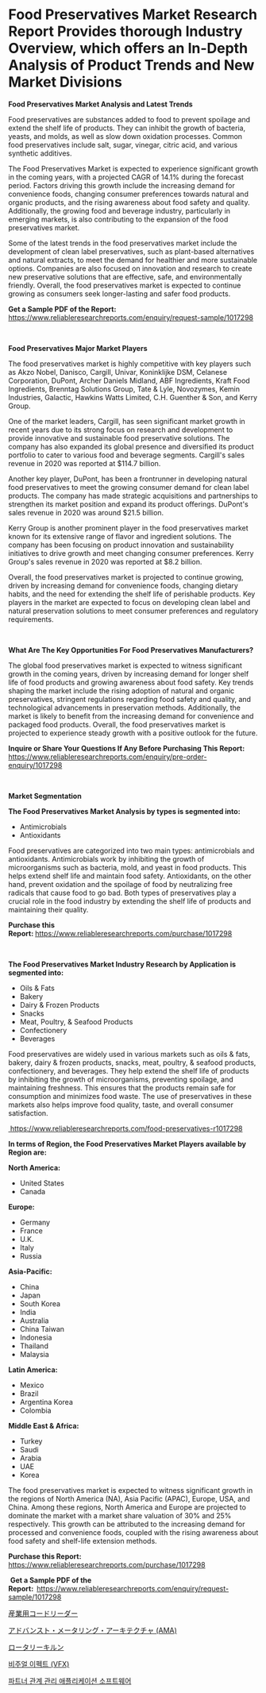 <p><h1>Food Preservatives Market Research Report Provides thorough Industry Overview, which offers an In-Depth Analysis of Product Trends and New Market Divisions</h1></p><p><strong>Food Preservatives Market Analysis and Latest Trends</strong></p>
<p><p>Food preservatives are substances added to food to prevent spoilage and extend the shelf life of products. They can inhibit the growth of bacteria, yeasts, and molds, as well as slow down oxidation processes. Common food preservatives include salt, sugar, vinegar, citric acid, and various synthetic additives.</p><p>The Food Preservatives Market is expected to experience significant growth in the coming years, with a projected CAGR of 14.1% during the forecast period. Factors driving this growth include the increasing demand for convenience foods, changing consumer preferences towards natural and organic products, and the rising awareness about food safety and quality. Additionally, the growing food and beverage industry, particularly in emerging markets, is also contributing to the expansion of the food preservatives market.</p><p>Some of the latest trends in the food preservatives market include the development of clean label preservatives, such as plant-based alternatives and natural extracts, to meet the demand for healthier and more sustainable options. Companies are also focused on innovation and research to create new preservative solutions that are effective, safe, and environmentally friendly. Overall, the food preservatives market is expected to continue growing as consumers seek longer-lasting and safer food products.</p></p>
<p><strong>Get a Sample PDF of the Report:&nbsp;</strong> <a href="https://www.reliableresearchreports.com/enquiry/request-sample/1017298">https://www.reliableresearchreports.com/enquiry/request-sample/1017298</a></p>
<p>&nbsp;</p>
<p><strong>Food Preservatives Major Market Players</strong></p>
<p><p>The food preservatives market is highly competitive with key players such as Akzo Nobel, Danisco, Cargill, Univar, Koninklijke DSM, Celanese Corporation, DuPont, Archer Daniels Midland, ABF Ingredients, Kraft Food Ingredients, Brenntag Solutions Group, Tate & Lyle, Novozymes, Kemin Industries, Galactic, Hawkins Watts Limited, C.H. Guenther & Son, and Kerry Group.</p><p>One of the market leaders, Cargill, has seen significant market growth in recent years due to its strong focus on research and development to provide innovative and sustainable food preservative solutions. The company has also expanded its global presence and diversified its product portfolio to cater to various food and beverage segments. Cargill's sales revenue in 2020 was reported at $114.7 billion.</p><p>Another key player, DuPont, has been a frontrunner in developing natural food preservatives to meet the growing consumer demand for clean label products. The company has made strategic acquisitions and partnerships to strengthen its market position and expand its product offerings. DuPont's sales revenue in 2020 was around $21.5 billion.</p><p>Kerry Group is another prominent player in the food preservatives market known for its extensive range of flavor and ingredient solutions. The company has been focusing on product innovation and sustainability initiatives to drive growth and meet changing consumer preferences. Kerry Group's sales revenue in 2020 was reported at $8.2 billion.</p><p>Overall, the food preservatives market is projected to continue growing, driven by increasing demand for convenience foods, changing dietary habits, and the need for extending the shelf life of perishable products. Key players in the market are expected to focus on developing clean label and natural preservation solutions to meet consumer preferences and regulatory requirements.</p></p>
<p>&nbsp;</p>
<p><strong>What Are The Key Opportunities For Food Preservatives Manufacturers?</strong></p>
<p><p>The global food preservatives market is expected to witness significant growth in the coming years, driven by increasing demand for longer shelf life of food products and growing awareness about food safety. Key trends shaping the market include the rising adoption of natural and organic preservatives, stringent regulations regarding food safety and quality, and technological advancements in preservation methods. Additionally, the market is likely to benefit from the increasing demand for convenience and packaged food products. Overall, the food preservatives market is projected to experience steady growth with a positive outlook for the future.</p></p>
<p><strong>Inquire or Share Your Questions If Any Before Purchasing This Report:</strong> <a href="https://www.reliableresearchreports.com/enquiry/pre-order-enquiry/1017298">https://www.reliableresearchreports.com/enquiry/pre-order-enquiry/1017298</a></p>
<p>&nbsp;</p>
<p><strong>Market Segmentation</strong></p>
<p><strong>The Food Preservatives Market Analysis by types is segmented into:</strong></p>
<p><ul><li>Antimicrobials</li><li>Antioxidants</li></ul></p>
<p><p>Food preservatives are categorized into two main types: antimicrobials and antioxidants. Antimicrobials work by inhibiting the growth of microorganisms such as bacteria, mold, and yeast in food products. This helps extend shelf life and maintain food safety. Antioxidants, on the other hand, prevent oxidation and the spoilage of food by neutralizing free radicals that cause food to go bad. Both types of preservatives play a crucial role in the food industry by extending the shelf life of products and maintaining their quality.</p></p>
<p><strong>Purchase this Report:&nbsp;</strong><a href="https://www.reliableresearchreports.com/purchase/1017298">https://www.reliableresearchreports.com/purchase/1017298</a></p>
<p>&nbsp;</p>
<p><strong>The Food Preservatives Market Industry Research by Application is segmented into:</strong></p>
<p><ul><li>Oils & Fats</li><li>Bakery</li><li>Dairy & Frozen Products</li><li>Snacks</li><li>Meat, Poultry, & Seafood Products</li><li>Confectionery</li><li>Beverages</li></ul></p>
<p><p>Food preservatives are widely used in various markets such as oils & fats, bakery, dairy & frozen products, snacks, meat, poultry, & seafood products, confectionery, and beverages. They help extend the shelf life of products by inhibiting the growth of microorganisms, preventing spoilage, and maintaining freshness. This ensures that the products remain safe for consumption and minimizes food waste. The use of preservatives in these markets also helps improve food quality, taste, and overall consumer satisfaction.</p></p>
<p><a href="https://www.reliableresearchreports.com/food-preservatives-r1017298">&nbsp;https://www.reliableresearchreports.com/food-preservatives-r1017298</a></p>
<p><strong>In terms of Region, the Food Preservatives Market Players available by Region are:</strong></p>
<p>
    <p> <strong> North America: </strong>
        <ul>
            <li>United States</li>
            <li>Canada</li>
        </ul>
        </p> 
    <p> <strong> Europe: </strong>
        <ul>
            <li>Germany</li>
            <li>France</li>
            <li>U.K.</li>
            <li>Italy</li>
            <li>Russia</li>
        </ul>
        </p> 
    <p> <strong> Asia-Pacific: </strong>
        <ul>
            <li>China</li>
            <li>Japan</li>
            <li>South Korea</li>
            <li>India</li>
            <li>Australia</li>
            <li>China Taiwan</li>
            <li>Indonesia</li>
            <li>Thailand</li>
            <li>Malaysia</li>
        </ul>
        </p> 
    <p> <strong> Latin America: </strong>
        <ul>
            <li>Mexico</li>
            <li>Brazil</li>
            <li>Argentina Korea</li>
            <li>Colombia</li>
        </ul>
        </p> 
    <p> <strong> Middle East & Africa: </strong>
        <ul>
            <li>Turkey</li>
            <li>Saudi</li>
            <li>Arabia</li>
            <li>UAE</li>
            <li>Korea</li>
        </ul>
    </p>
    </p>
<p><p>The food preservatives market is expected to witness significant growth in the regions of North America (NA), Asia Pacific (APAC), Europe, USA, and China. Among these regions, North America and Europe are projected to dominate the market with a market share valuation of 30% and 25% respectively. This growth can be attributed to the increasing demand for processed and convenience foods, coupled with the rising awareness about food safety and shelf-life extension methods.</p></p>
<p><strong>Purchase this Report: </strong><a href="https://www.reliableresearchreports.com/purchase/1017298">https://www.reliableresearchreports.com/purchase/1017298</a></p>
<p>&nbsp;<strong>Get a Sample PDF of the Report:&nbsp;&nbsp;</strong><a href="https://www.reliableresearchreports.com/enquiry/request-sample/1017298">https://www.reliableresearchreports.com/enquiry/request-sample/1017298</a></p>
<p><strong></strong></p>
<p><p><a href="https://github.com/deonnorth8/Market-Research-Report-List-1/blob/main/969985787382.md">産業用コードリーダー</a></p><p><a href="https://github.com/LizaHeller2023/Market-Research-Report-List-1/blob/main/480056987383.md">アドバンスト・メータリング・アーキテクチャ (AMA)</a></p><p><a href="https://medium.com/@jonathandavies84/%E5%9B%9E%E8%BB%A2%E7%AA%AF%E5%B8%82%E5%A0%B4-%E7%A8%AE%E9%A1%9E-%E7%94%A8%E9%80%94-%E5%9C%B0%E7%90%86%E3%81%AB%E3%82%88%E3%82%8B%E5%8C%85%E6%8B%AC%E7%9A%84%E8%A9%95%E4%BE%A1-f536391d54d7">ロータリーキルン</a></p><p><a href="https://medium.com/@elisamohr1973/%EB%B9%84%EC%A3%BC%EC%96%BC-%ED%9A%A8%EA%B3%BC-vfx-%EC%8B%9C%EC%9E%A5-%EC%A0%90%EC%9C%A0%EC%9C%A8-%EC%A7%84%ED%99%94-%EB%B0%8F-%EC%8B%9C%EC%9E%A5-%EC%84%B1%EC%9E%A5-%ED%8A%B8%EB%A0%8C%EB%93%9C-2024%EB%85%84-2031%EB%85%84-0e5f8fdd0365">비주얼 이펙트 (VFX)</a></p><p><a href="https://medium.com/@chickenlegs8687/%ED%8C%8C%ED%8A%B8%EB%84%88-%EA%B4%80%EA%B3%84-%EA%B4%80%EB%A6%AC-%EC%9D%91%EC%9A%A9-%EC%86%8C%ED%94%84%ED%8A%B8%EC%9B%A8%EC%96%B4-%EC%8B%9C%EC%9E%A5-%EC%8B%9C%EC%9E%A5-cagr-%EC%8B%9C%EC%9E%A5-%EB%8F%99%ED%96%A5-%EB%B0%8F-%EC%84%B1%EC%9E%A5-%EC%A0%84%EB%9E%B5%EC%97%90-%EB%8C%80%ED%95%9C-%ED%86%B5%EC%B0%B0%EB%A0%A5-c5ce189b0e69">파트너 관계 관리 애플리케이션 소프트웨어</a></p></p>